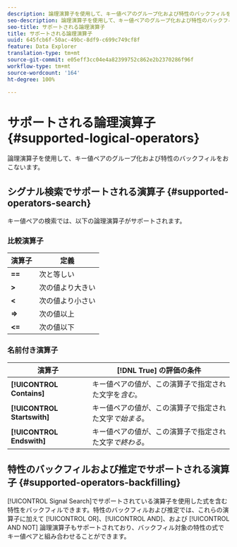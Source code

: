 ```yaml
---
description: 論理演算子を使用して、キー値ペアのグループ化および特性のバックフィルをおこないます。
seo-description: 論理演算子を使用して、キー値ペアのグループ化および特性のバックフィルをおこないます。
seo-title: サポートされる論理演算子
title: サポートされる論理演算子
uuid: 645fcb6f-50ac-49bc-8df9-c699c749cf8f
feature: Data Explorer
translation-type: tm+mt
source-git-commit: e05eff3cc04e4a82399752c862e2b2370286f96f
workflow-type: tm+mt
source-wordcount: '164'
ht-degree: 100%

---
```



# サポートされる論理演算子 {#supported-logical-operators}

論理演算子を使用して、キー値ペアのグループ化および特性のバックフィルをおこないます。

## シグナル検索でサポートされる演算子 {#supported-operators-search}

キー値ペアの検索では、以下の論理演算子がサポートされます。

### 比較演算子

| 演算子 | 定義 |
|---|---|
| **==** | 次と等しい |
| **>** | 次の値より大きい |
| **&lt;** | 次の値より小さい |
| **=>** | 次の値以上 |
| **&lt;=** | 次の値以下 |

### 名前付き演算子

| 演算子 | [!DNL True] の評価の条件 |
|---|---|
| **[!UICONTROL Contains]** | キー値ペアの値が、この演算子で指定された文字を&#x200B;*含む*。 |
| **[!UICONTROL Startswith]** | キー値ペアの値が、この演算子で指定された文字&#x200B;*で始まる*。 |
| **[!UICONTROL Endswith]** | キー値ペアの値が、この演算子で指定された文字&#x200B;*で終わる*。 |

## 特性のバックフィルおよび推定でサポートされる演算子 {#supported-operators-backfilling}

[!UICONTROL Signal Search]でサポートされている演算子を使用した式を含む特性をバックフィルできます。特性のバックフィルおよび推定では、これらの演算子に加えて [!UICONTROL OR]、[!UICONTROL AND]、および [!UICONTROL AND NOT] 論理演算子もサポートされており、バックフィル対象の特性の式でキー値ペアと組み合わせることができます。